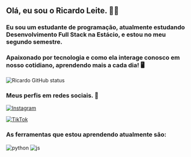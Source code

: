 ## Olá, eu sou o Ricardo Leite. 👋🏼

### Eu sou um estudante de programação, atualmente estudando Desenvolvimento Full Stack na Estácio, e estou no meu segundo semestre.
### Apaixonado por tecnologia e como ela interage conosco em nosso cotidiano, aprendendo mais a cada dia! 🖥️

![Ricardo GitHub status](https://github-readme-stats.vercel.app/api?username=Ric4rdo-Leite&show_icons=true&theme=radical)

### Meus perfis em redes sociais. 📱

[![Instagram](https://img.shields.io/badge/Instagram-E4405F?style=for-the-badge&logo=instagram&logoColor=white)](https://www.instagram.com/ricardo20.mp4/)

[![TikTok](https://img.shields.io/badge/TikTok-000000?style=for-the-badge&logo=tiktok&logoColor=white)](https://www.tiktok.com/@ricardo20.mp4)

### As ferramentas que estou aprendendo atualmente são:

<div style="display: inline_block">
  <img align="center" alt="python" src="https://img.shields.io/badge/Python-14354C?style=for-the-badge&logo=python&logoColor=white" />
  <img align="center" alt="js" src="https://img.shields.io/badge/JavaScript-323330?style=for-the-badge&logo=javascript&logoColor=F7DF1E" />
</div><br/>
